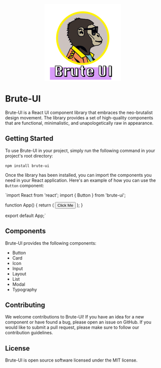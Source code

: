 
<img src="monk.png" 
        alt="Logo" 
        width="250" 
        height="250" 
        style="display: block; margin-left: auto; margin-right: auto;" />

# Brute-UI

Brute-UI is a React UI component library that embraces the neo-brutalist design movement. The library provides a set of high-quality components that are functional, minimalistic, and unapologetically raw in appearance. 

## Getting Started

To use Brute-UI in your project, simply run the following command in your project's root directory:

`npm install brute-ui`

Once the library has been installed, you can import the components you need in your React application. Here's an example of how you can use the `Button` component:

`import React from 'react';
import { Button } from 'brute-ui';

function App() {
return (
<Button>Click Me</Button>
);
}

export default App;`

## Components

Brute-UI provides the following components:

- Button
- Card
- Icon
- Input
- Layout
- List
- Modal
- Typography

## Contributing

We welcome contributions to Brute-UI! If you have an idea for a new component or have found a bug, please open an issue on GitHub. If you would like to submit a pull request, please make sure to follow our contribution guidelines.

## License

Brute-UI is open source software licensed under the MIT license.
